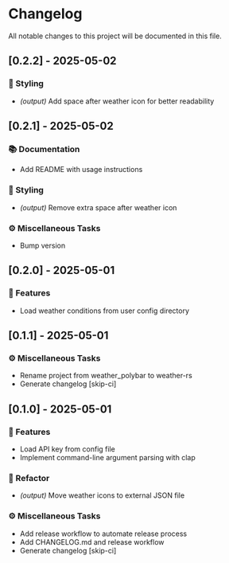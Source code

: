 # Changelog

All notable changes to this project will be documented in this file.

## [0.2.2] - 2025-05-02

### 🎨 Styling

- *(output)* Add space after weather icon for better readability

## [0.2.1] - 2025-05-02

### 📚 Documentation

- Add README with usage instructions

### 🎨 Styling

- *(output)* Remove extra space after weather icon

### ⚙️ Miscellaneous Tasks

- Bump version

## [0.2.0] - 2025-05-01

### 🚀 Features

- Load weather conditions from user config directory

## [0.1.1] - 2025-05-01

### ⚙️ Miscellaneous Tasks

- Rename project from weather_polybar to weather-rs
- Generate changelog [skip-ci]

## [0.1.0] - 2025-05-01

### 🚀 Features

- Load API key from config file
- Implement command-line argument parsing with clap

### 🚜 Refactor

- *(output)* Move weather icons to external JSON file

### ⚙️ Miscellaneous Tasks

- Add release workflow to automate release process
- Add CHANGELOG.md and release workflow
- Generate changelog [skip-ci]

<!-- generated by git-cliff -->
